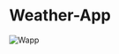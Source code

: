 # Weather-App


![Wapp](https://user-images.githubusercontent.com/38298589/55269233-7cc67200-5267-11e9-84a8-24338c54f17f.gif)

